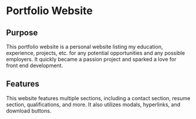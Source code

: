 # Portfolio Website

## Purpose
  This portfolio website is a personal website listing my education, experience, projects, etc. for any potential opportunities and any possible employers. It quickly became a passion project and sparked a love for
  </br> front end development.

## Features
  This website features multiple sections, including a contact section, resume section, qualifications, and more. It also utilizes modals, hyperlinks, and download buttons.


